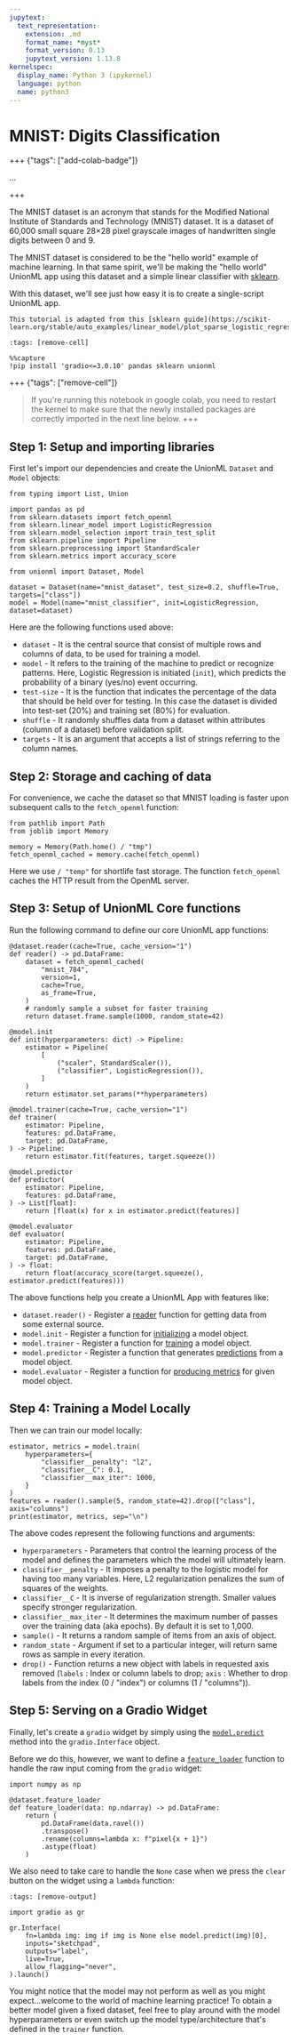 ```yaml
---
jupytext:
  text_representation:
    extension: .md
    format_name: *myst*
    format_version: 0.13
    jupytext_version: 1.13.8
kernelspec:
  display_name: Python 3 (ipykernel)
  language: python
  name: python3
---
```


# MNIST: Digits Classification

+++ {"tags": ["add-colab-badge"]}

...

+++

The MNIST dataset is an acronym that stands for the Modified National Institute of Standards and Technology (MNIST) dataset. It is a dataset of 60,000 small square 28×28 pixel grayscale images of handwritten single digits between 0 and 9.

The MNIST dataset is considered to be the "hello world" example of machine learning. In that same spirit, we'll be making the "hello world" UnionML app using this dataset and a simple linear classifier with [sklearn](https://scikit-learn.org/stable/index.html).

With this dataset, we'll see just how easy it is to create a single-script UnionML app.

```{note}
This tutorial is adapted from this [sklearn guide](https://scikit-learn.org/stable/auto_examples/linear_model/plot_sparse_logistic_regression_mnist.html).
```

```{code-cell}
:tags: [remove-cell]

%%capture
!pip install 'gradio<=3.0.10' pandas sklearn unionml
```

+++ {"tags": ["remove-cell"]}
> If you're running this notebook in google colab, you need to restart the kernel to make sure that the newly installed packages are correctly imported in the next line below.
+++

## Step 1: Setup and importing libraries

First let's import our dependencies and create the UnionML `Dataset` and `Model` objects:

```{code-cell} ipython3
from typing import List, Union

import pandas as pd
from sklearn.datasets import fetch_openml
from sklearn.linear_model import LogisticRegression
from sklearn.model_selection import train_test_split
from sklearn.pipeline import Pipeline
from sklearn.preprocessing import StandardScaler
from sklearn.metrics import accuracy_score

from unionml import Dataset, Model

dataset = Dataset(name="mnist_dataset", test_size=0.2, shuffle=True, targets=["class"])
model = Model(name="mnist_classifier", init=LogisticRegression, dataset=dataset)
```

Here are the following functions used above:

- `dataset` - It is the central source that consist of multiple rows and columns of data, to be used for training a model.
- `model` - It refers to the training of the machine to predict or recognize patterns. Here, Logistic Regression is initiated (`init`), which predicts the probability of a binary (yes/no) event occurring.
- `test-size` - It is the function that indicates the percentage of the data that should be held over for testing. In this case the dataset is divided into test-set (20%) and training set (80%) for evaluation.
- `shuffle` - It randomly shuffles data from a dataset within attributes (column of a dataset) before validation split.
- `targets` - It is an argument that accepts a list of strings referring to the column names.

## Step 2: Storage and caching of data

For convenience, we cache the dataset so that MNIST loading is faster upon subsequent calls to the `fetch_openml` function:

```{code-cell} ipython3
from pathlib import Path
from joblib import Memory

memory = Memory(Path.home() / "tmp")
fetch_openml_cached = memory.cache(fetch_openml)
```

Here we use `/ "temp"` for shortlife fast storage. The function `fetch_openml` caches the HTTP result from the OpenML server.

## Step 3: Setup of UnionML Core functions

Run the following command to define our core UnionML app functions:

```{code-cell} ipython3
@dataset.reader(cache=True, cache_version="1")
def reader() -> pd.DataFrame:
    dataset = fetch_openml_cached(
        "mnist_784",
        version=1,
        cache=True,
        as_frame=True,
    )
    # randomly sample a subset for faster training
    return dataset.frame.sample(1000, random_state=42)

@model.init
def init(hyperparameters: dict) -> Pipeline:
    estimator = Pipeline(
        [
            ("scaler", StandardScaler()),
            ("classifier", LogisticRegression()),
        ]
    )
    return estimator.set_params(**hyperparameters)

@model.trainer(cache=True, cache_version="1")
def trainer(
    estimator: Pipeline,
    features: pd.DataFrame,
    target: pd.DataFrame,
) -> Pipeline:
    return estimator.fit(features, target.squeeze())

@model.predictor
def predictor(
    estimator: Pipeline,
    features: pd.DataFrame,
) -> List[float]:
    return [float(x) for x in estimator.predict(features)]

@model.evaluator
def evaluator(
    estimator: Pipeline,
    features: pd.DataFrame,
    target: pd.DataFrame,
) -> float:
    return float(accuracy_score(target.squeeze(), estimator.predict(features)))
```

The above functions help you create a UnionML App with features like:

- `dataset.reader()` - Register a [reader](https://unionml.readthedocs.io/en/latest/generated_api_reference/unionml.dataset.Dataset.html#unionml.dataset.Dataset.reader) function for getting data from some external source.
- `model.init` - Register a function for [initializing](https://unionml.readthedocs.io/en/latest/generated_api_reference/unionml.model.Model.html#unionml.model.Model.init) a model object.
- `model.trainer` - Register a function for [training](https://unionml.readthedocs.io/en/latest/generated_api_reference/unionml.model.Model.html#unionml.model.Model.trainer) a model object.
- `model.predictor` - Register a function that generates [predictions](https://unionml.readthedocs.io/en/latest/generated_api_reference/unionml.model.Model.html#unionml.model.Model.predictor) from a model object.
- `model.evaluator` - Register a function for [producing metrics](https://unionml.readthedocs.io/en/latest/generated_api_reference/unionml.model.Model.html#unionml.model.Model.evaluator) for given model object.

## Step 4: Training a Model Locally

Then we can train our model locally:

```{code-cell} ipython3
estimator, metrics = model.train(
    hyperparameters={
        "classifier__penalty": "l2",
        "classifier__C": 0.1,
        "classifier__max_iter": 1000,
    }
)
features = reader().sample(5, random_state=42).drop(["class"], axis="columns")
print(estimator, metrics, sep="\n")
```

The above codes represent the following functions and arguments:

- `hyperparameters` - Parameters that control the learning process of the model and defines the parameters which the model will ultimately learn.
- `classifier__penalty` - It imposes a penalty to the logistic model for having too many variables. Here, L2 regularization penalizes the sum of squares of the weights.
- `classifier__C` - It is inverse of regularization strength. Smaller values specify stronger regularization.
- `classifier__max_iter` - It determines the maximum number of passes over the training data (aka epochs). By default it is set to 1,000.
- `sample()` - It returns a random sample of items from an axis of object.
- `random_state` - Argument if set to a particular integer, will return same rows as sample in every iteration.
- `drop()` - Function returns a new object with labels in requested axis removed (`labels` : Index or column labels to drop; `axis` : Whether to drop labels from the index (0 / "index") or columns (1 / "columns")).

## Step 5: Serving on a Gradio Widget

Finally, let's create a `gradio` widget by simply using the [`model.predict`](https://unionml.readthedocs.io/en/latest/generated_api_reference/unionml.model.Model.html#unionml.model.Model.predict) method into the `gradio.Interface` object.

Before we do this, however, we want to define a [`feature_loader`](https://unionml.readthedocs.io/en/latest/dataset.html#feature-loader) function to handle the raw input coming from the `gradio` widget:

```{code-cell} ipython3
import numpy as np

@dataset.feature_loader
def feature_loader(data: np.ndarray) -> pd.DataFrame:
    return (
        pd.DataFrame(data.ravel())
        .transpose()
        .rename(columns=lambda x: f"pixel{x + 1}")
        .astype(float)
    )
```

We also need to take care to handle the `None` case when we press the `clear` button on the widget using a `lambda` function:

```{code-cell} ipython3
:tags: [remove-output]

import gradio as gr

gr.Interface(
    fn=lambda img: img if img is None else model.predict(img)[0],
    inputs="sketchpad",
    outputs="label",
    live=True,
    allow_flagging="never",
).launch()
```

You might notice that the model may not perform as well as you might expect...welcome to the world of machine learning practice! To obtain a better model given a fixed dataset, feel free to play around with the model hyperparameters or even switch up the model type/architecture that's defined in the `trainer` function.
